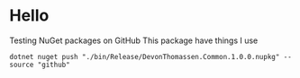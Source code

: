 # Hello


Testing NuGet packages on GitHub
This package have things I use

```shell
dotnet nuget push "./bin/Release/DevonThomassen.Common.1.0.0.nupkg" --source "github" 
```
